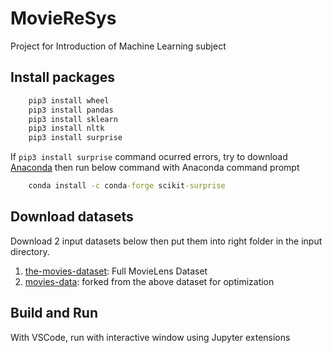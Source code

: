 # MovieReSys

Project for Introduction of Machine Learning subject

## Install packages

```cmd
    pip3 install wheel
    pip3 install pandas
    pip3 install sklearn
    pip3 install nltk
    pip3 install surprise    
```

If `pip3 install surprise` command ocurred errors, try to download [Anaconda](https://www.anaconda.com/products/distribution) then run below command with Anaconda command prompt
```cmd
    conda install -c conda-forge scikit-surprise
```

## Download datasets

Download 2 input datasets below then put them into right folder in the input directory.

1. [the-movies-dataset](https://www.kaggle.com/datasets/rounakbanik/the-movies-dataset): Full MovieLens Dataset
2. [movies-data](https://www.kaggle.com/datasets/bentan233/movies-data): forked from the above dataset for optimization

## Build and Run
With VSCode, run with interactive window using Jupyter extensions
